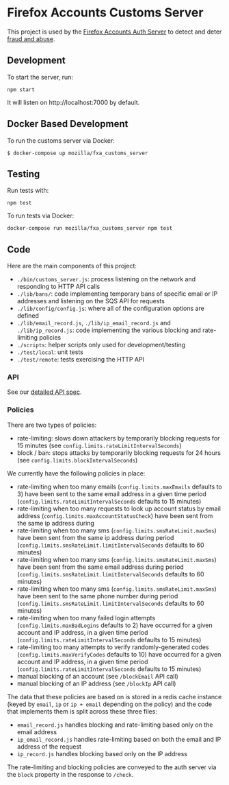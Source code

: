 # Firefox Accounts Customs Server

This project is used by the [Firefox Accounts Auth Server](https://github.com/mozilla/fxa-auth-server) to detect and deter [fraud and abuse](https://wiki.mozilla.org/Identity/Firefox_Accounts/Fraud_and_abuse).

## Development

To start the server, run:

    npm start

It will listen on http://localhost:7000 by default.

## Docker Based Development

To run the customs server via Docker:

    $ docker-compose up mozilla/fxa_customs_server

## Testing

Run tests with:

    npm test

To run tests via Docker:

```
docker-compose run mozilla/fxa_customs_server npm test
```

## Code

Here are the main components of this project:

- `./bin/customs_server.js`: process listening on the network and responding to HTTP API calls
- `./lib/bans/`: code implementing temporary bans of specific email or IP addresses and listening on the SQS API for requests
- `./lib/config/config.js`: where all of the configuration options are defined
- `./lib/email_record.js`, `./lib/ip_email_record.js` and `./lib/ip_record.js`: code implementing the various blocking and rate-limiting policies
- `./scripts`: helper scripts only used for development/testing
- `./test/local`: unit tests
- `./test/remote`: tests exercising the HTTP API

### API

See our [detailed API spec](https://mozilla.github.io/ecosystem-platform/customs-api).

### Policies

There are two types of policies:

- rate-limiting: slows down attackers by temporarily blocking requests for 15 minutes (see `config.limits.rateLimitIntervalSeconds`)
- block / ban: stops attacks by temporarily blocking requests for 24 hours (see `config.limits.blockIntervalSeconds`)

We currently have the following policies in place:

- rate-limiting when too many emails (`config.limits.maxEmails` defaults to 3) have been sent to the same email address in a given time period (`config.limits.rateLimitIntervalSeconds` defaults to 15 minutes)
- rate-limiting when too many requests to look up account status by email address (`config.limits.maxAccountStatusCheck`) have been sent from the same ip address during
- rate-limiting when too many sms (`config.limits.smsRateLimit.maxSms`) have been sent from the same ip address during period (`config.limits.smsRateLimit.limitIntervalSeconds` defaults to 60 minutes)
- rate-limiting when too many sms (`config.limits.smsRateLimit.maxSms`) have been sent from the same email address during period (`config.limits.smsRateLimit.limitIntervalSeconds` defaults to 60 minutes)
- rate-limiting when too many sms (`config.limits.smsRateLimit.maxSms`) have been sent to the same phone number during period (`config.limits.smsRateLimit.limitIntervalSeconds` defaults to 60 minutes)
- rate-limiting when too many failed login attempts (`config.limits.maxBadLogins` defaults to 2) have occurred for a given account and IP address, in a given time period (`config.limits.rateLimitIntervalSeconds` defaults to 15 minutes)
- rate-limiting too many attempts to verify randomly-generated codes (`config.limits.maxVerifyCodes` defaults to 10) have occurred for a given account and IP address, in a given time period (`config.limits.rateLimitIntervalSeconds` defaults to 15 minutes)
- manual blocking of an account (see `/blockEmail` API call)
- manual blocking of an IP address (see `/blockIp` API call)

The data that these policies are based on is stored in a redis cache instance (keyed by `email`, `ip` or `ip + email` depending on the policy) and the code that implements them is split across these three files:

- `email_record.js` handles blocking and rate-limiting based only on the email address
- `ip_email_record.js` handles rate-limiting based on both the email and IP address of the request
- `ip_record.js` handles blocking based only on the IP address

The rate-limiting and blocking policies are conveyed to the auth server via the `block` property in the response to `/check`.

